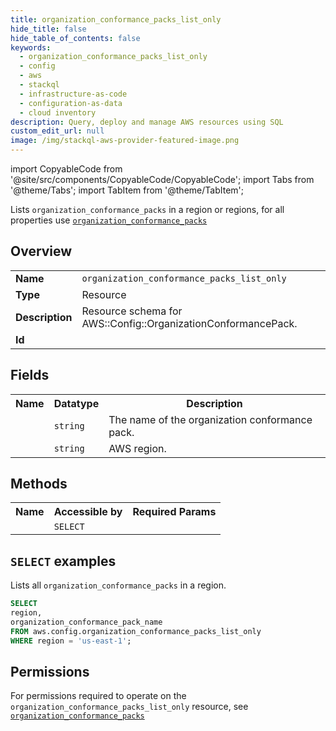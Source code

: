 ```yaml
---
title: organization_conformance_packs_list_only
hide_title: false
hide_table_of_contents: false
keywords:
  - organization_conformance_packs_list_only
  - config
  - aws
  - stackql
  - infrastructure-as-code
  - configuration-as-data
  - cloud inventory
description: Query, deploy and manage AWS resources using SQL
custom_edit_url: null
image: /img/stackql-aws-provider-featured-image.png
---
```


import CopyableCode from '@site/src/components/CopyableCode/CopyableCode';
import Tabs from '@theme/Tabs';
import TabItem from '@theme/TabItem';

Lists <code>organization_conformance_packs</code> in a region or regions, for all properties use <a href="/services/serviceName/organization_conformance_packs/"><code>organization_conformance_packs</code></a>

## Overview
<table>
<tbody>
<tr><td><b>Name</b></td><td><code>organization_conformance_packs_list_only</code></td></tr>
<tr><td><b>Type</b></td><td>Resource</td></tr>
<tr><td><b>Description</b></td><td>Resource schema for AWS::Config::OrganizationConformancePack.</td></tr>
<tr><td><b>Id</b></td><td><CopyableCode code="aws.config.organization_conformance_packs_list_only" /></td></tr>
</tbody>
</table>

## Fields
<table>
<tbody>
<tr><th>Name</th><th>Datatype</th><th>Description</th></tr><tr><td><CopyableCode code="organization_conformance_pack_name" /></td><td><code>string</code></td><td>The name of the organization conformance pack.</td></tr>
<tr><td><CopyableCode code="region" /></td><td><code>string</code></td><td>AWS region.</td></tr>
</tbody>
</table>

## Methods

<table>
<tbody>
  <tr>
    <th>Name</th>
    <th>Accessible by</th>
    <th>Required Params</th>
  </tr>
  <tr>
    <td><CopyableCode code="list_resources" /></td>
    <td><code>SELECT</code></td>
    <td><CopyableCode code="region" /></td>
  </tr>
</tbody>
</table>

## `SELECT` examples
Lists all <code>organization_conformance_packs</code> in a region.
```sql
SELECT
region,
organization_conformance_pack_name
FROM aws.config.organization_conformance_packs_list_only
WHERE region = 'us-east-1';
```


## Permissions

For permissions required to operate on the <code>organization_conformance_packs_list_only</code> resource, see <a href="/services/config/organization_conformance_packs/#permissions"><code>organization_conformance_packs</code></a>

